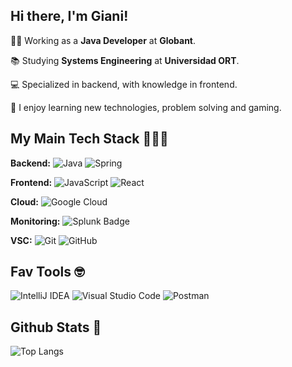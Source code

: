 ## Hi there, I'm Giani!

👩‍💻 Working as a **Java Developer** at **Globant**.

📚 Studying **Systems Engineering** at **Universidad ORT**.

💻 Specialized in backend, with knowledge in frontend.

👾 I enjoy learning new technologies, problem solving and gaming.

## My Main Tech Stack 👩🏻‍💻
**Backend:** ![Java](https://img.shields.io/badge/java-%23ED8B00.svg?style=for-the-badge&logo=java&logoColor=white) ![Spring](https://img.shields.io/badge/spring-%236DB33F.svg?style=for-the-badge&logo=spring&logoColor=white) 

**Frontend:** ![JavaScript](https://img.shields.io/badge/javascript-%23323330.svg?style=for-the-badge&logo=javascript&logoColor=%23F7DF1E) ![React](https://img.shields.io/badge/react-%2320232a.svg?style=for-the-badge&logo=react&logoColor=%2361DAFB)

**Cloud:** ![Google Cloud](https://img.shields.io/badge/Google%20Cloud-%234285F4.svg?style=for-the-badge&logo=google-cloud&logoColor=white)

**Monitoring:** ![Splunk Badge](https://img.shields.io/badge/Splunk-000?logo=splunk&logoColor=fff&style=for-the-badge)

**VSC:** ![Git](https://img.shields.io/badge/git-%23F05033.svg?style=for-the-badge&logo=git&logoColor=white) ![GitHub](https://img.shields.io/badge/github-%23121011.svg?style=for-the-badge&logo=github&logoColor=white)

## Fav Tools 🤓
![IntelliJ IDEA](https://img.shields.io/badge/IntelliJIDEA-000000.svg?style=for-the-badge&logo=intellij-idea&logoColor=white) ![Visual Studio Code](https://img.shields.io/badge/Visual%20Studio%20Code-0078d7.svg?style=for-the-badge&logo=visual-studio-code&logoColor=white) ![Postman](https://img.shields.io/badge/Postman-FF6C37?style=for-the-badge&logo=postman&logoColor=white)

## Github Stats 🧐
![Top Langs](https://github-readme-stats-git-masterrstaa-rickstaa.vercel.app/api/top-langs/?username=gianidev&theme=material-palenight)


